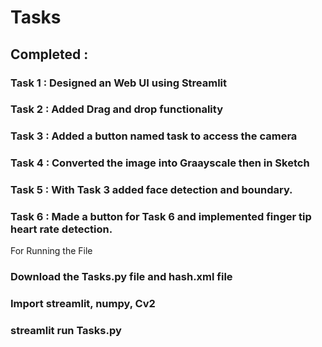 # Tasks
## Completed :
### Task 1 : Designed an Web UI using Streamlit
### Task 2 : Added Drag and drop functionality 
### Task 3 : Added a button named task to access the camera
### Task 4 : Converted the image into Graayscale then in Sketch
### Task 5 : With Task 3 added face detection and boundary. 
### Task 6 : Made a button for Task 6 and implemented finger tip heart rate detection.

For Running the File 
### Download the Tasks.py file and hash.xml file
### Import streamlit, numpy, Cv2
### streamlit run Tasks.py
